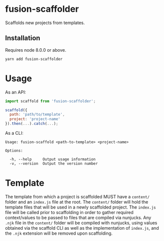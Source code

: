 # fusion-scaffolder

Scaffolds new projects from templates.

## Installation

Requires node 8.0.0 or above.

```
yarn add fusion-scaffolder
```

# Usage

As an API:

```js
import scaffold from 'fusion-scaffolder';

scaffold({
  path: 'path/to/template',
  project: 'project-name'
}).then(...).catch(...);
```

As a CLI:

```
Usage: fusion-scaffold <path-to-template> <project-name>

Options:

  -h, --help     Output usage information
  -v, --version  Output the version number
```

# Template

The template from which a project is scaffolded MUST have a `content/` folder and an `index.js` file at the root. The `content/` folder will hold the template files that will be used in a newly scaffolded project. The `index.js` file will be called prior to scaffolding in order to gather required context/values to be passed to files that are compiled via nunjucks. Any `.njk` file in the `content/` folder will be compiled with nunjucks, using values obtained via the scaffold CLI as well as the implementation of `index.js`, and the `.njk` extension will be removed upon scaffolding.

